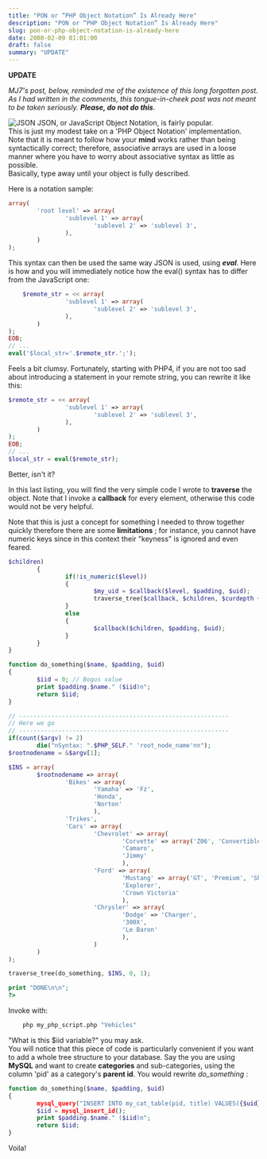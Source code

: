 ```yaml
---
title: "PON or “PHP Object Notation” Is Already Here"
description: "PON or “PHP Object Notation” Is Already Here"
slug: pon-or-php-object-notation-is-already-here
date: 2008-02-09 01:01:00
draft: false
summary: "UPDATE"
---
```



 **UPDATE**

_MJ7's post, below, reminded me of the existence of this long forgotten post.  
As I had written in the comments, this tongue-in-cheek post was not meant to
be taken seriously. **Please, do not do this**._

![JSON](/images/json.jpg) JSON, or JavaScript
Object Notation, is fairly popular.  
This is just my modest take on a 'PHP Object Notation' implementation.  
Note that it is meant to follow how your **mind** works rather than being
syntactically correct; therefore, associative arrays are used in a loose
manner where you have to worry about associative syntax as little as possible.  
Basically, type away until your object is fully described.

Here is a notation sample:  

```php
array(  
        'root level' => array(  
                'sublevel 1' => array(  
                        'sublevel 2' => 'sublevel 3',  
                ),  
        )  
);  
```

This syntax can then be used the same way JSON is used, using _**eval**_. Here
is how and you will immediately notice how the eval() syntax has to differ
from the JavaScript one:  

```php
    $remote_str = << array(  
                'sublevel 1' => array(  
                        'sublevel 2' => 'sublevel 3',  
                ),  
        )  
);  
EOB;  
// ...  
eval('$local_str='.$remote_str.';');  
```

Feels a bit clumsy. Fortunately, starting with PHP4, if you are not too sad
about introducing a statement in your remote string, you can rewrite it like
this:  

```php
$remote_str = << array(  
                'sublevel 1' => array(  
                        'sublevel 2' => 'sublevel 3',  
                ),  
        )  
);  
EOB;  
// ...  
$local_str = eval($remote_str);  
```

Better, isn't it?

In this last listing, you will find the very simple code I wrote to
**traverse** the object. Note that I invoke a **callback** for every element,
otherwise this code would not be very helpful.

Note that this is just a concept for something I needed to throw together
quickly therefore there are some **limitations** ; for instance, you cannot
have numeric keys since in this context their "keyness" is ignored and even
feared.  

```php
$children)  
        {  
                if(!is_numeric($level))  
                {  
                        $my_uid = $callback($level, $padding, $uid);  
                        traverse_tree($callback, $children, $curdepth + 2, $my_uid);  
                }  
                else  
                {  
                        $callback($children, $padding, $uid);  
                }  
        }  
}

function do_something($name, $padding, $uid)  
{  
        $iid = 0; // Bogus value  
        print $padding.$name." ($iid)n";  
        return $iid;  
}

// -----------------------------------------------------------  
// Here we go  
// -----------------------------------------------------------  
if(count($argv) != 2)  
        die("nSyntax: ".$PHP_SELF." 'root_node_name'nn");  
$rootnodename = &$argv[1];

$INS = array(  
        $rootnodename => array(  
                'Bikes' => array(  
                        'Yamaha' => 'Fz',  
                        'Honda',  
                        'Norton'  
                        ),  
                'Trikes',  
                'Cars' => array(  
                        'Chevrolet' => array(  
                                'Corvette' => array('Z06', 'Convertible', 'Coupe'),  
                                'Camaro',  
                                'Jimmy'  
                                ),  
                        'Ford' => array(  
                                'Mustang' => array('GT', 'Premium', 'Shelby', 'Other'=>'Roush'),  
                                'Explorer',  
                                'Crown Victoria'  
                                ),  
                        'Chrysler' => array(  
                                'Dodge' => 'Charger',  
                                '300X',  
                                'Le Baron'  
                                ),  
                        )  
        )  
);

traverse_tree(do_something, $INS, 0, 1);

print "DONE\n\n";  
?>  
```

Invoke with:  

```bash
    php my_php_script.php "Vehicles"  
```

"What is this $iid variable?" you may ask.  
You will notice that this piece of code is particularly convenient if you want
to add a whole tree structure to your database. Say the you are using
**MySQL** and want to create **categories** and sub-categories, using the
column 'pid' as a category's **parent id**. You would rewrite _do_something_ :  

```php
function do_something($name, $padding, $uid)  
{  
        mysql_query("INSERT INTO my_cat_table(pid, title) VALUES({$uid}, '{$name}')");  
        $iid = mysql_insert_id();  
        print $padding.$name." ($iid)n";  
        return $iid;  
}  
```

Voila!

